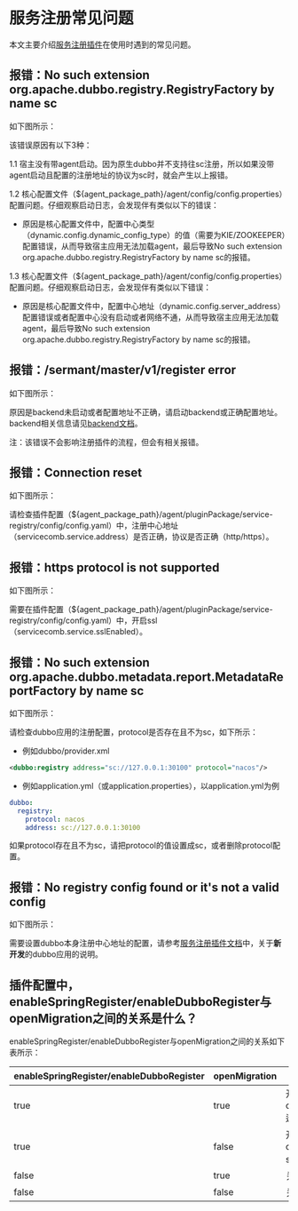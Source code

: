 # 服务注册常见问题

本文主要介绍[服务注册插件](https://github.com/sermant-io/Sermant/tree/develop/sermant-plugins/sermant-service-registry)在使用时遇到的常见问题。

## 报错：No such extension org.apache.dubbo.registry.RegistryFactory by name sc

如下图所示：

<MyImage src="/docs-img/registry-faq-1.png"/>

该错误原因有以下3种：

1.1 宿主没有带agent启动。因为原生dubbo并不支持往sc注册，所以如果没带agent启动且配置的注册地址的协议为sc时，就会产生以上报错。

1.2 核心配置文件（${agent_package_path}/agent/config/config.properties）配置问题。仔细观察启动日志，会发现伴有类似以下的错误：

<MyImage src="/docs-img/registry-faq-2.png"/>

- 原因是核心配置文件中，配置中心类型（dynamic.config.dynamic_config_type）的值（需要为KIE/ZOOKEEPER）配置错误，从而导致宿主应用无法加载agent，最后导致No such extension org.apache.dubbo.registry.RegistryFactory by name sc的报错。

1.3 核心配置文件（${agent_package_path}/agent/config/config.properties）配置问题。仔细观察启动日志，会发现伴有类似以下错误：

<MyImage src="/docs-img/registry-faq-3.png"/>

- 原因是核心配置文件中，配置中心地址（dynamic.config.server_address）配置错误或者配置中心没有启动或者网络不通，从而导致宿主应用无法加载agent，最后导致No such extension org.apache.dubbo.registry.RegistryFactory by name sc的报错。

## 报错：/sermant/master/v1/register error

如下图所示：

<MyImage src="/docs-img/registry-faq-4.png"/>

原因是backend未启动或者配置地址不正确，请启动backend或正确配置地址。backend相关信息请见[backend文档](../user-guide/sermant-backend.md)。

注：该错误不会影响注册插件的流程，但会有相关报错。

## 报错：Connection reset

如下图所示：

<MyImage src="/docs-img/registry-faq-5.png"/>

请检查插件配置（${agent_package_path}/agent/pluginPackage/service-registry/config/config.yaml）中，注册中心地址（servicecomb.service.address）是否正确，协议是否正确（http/https）。

## 报错：https protocol is not supported

如下图所示：

<MyImage src="/docs-img/registry-faq-6.png"/>

需要在插件配置（${agent_package_path}/agent/pluginPackage/service-registry/config/config.yaml）中，开启ssl（servicecomb.service.sslEnabled）。

## 报错：No such extension org.apache.dubbo.metadata.report.MetadataReportFactory by name sc

如下图所示：

<MyImage src="/docs-img/registry-faq-7.png"/>

请检查dubbo应用的注册配置，protocol是否存在且不为sc，如下所示：

- 例如dubbo/provider.xml

```xml
<dubbo:registry address="sc://127.0.0.1:30100" protocol="nacos"/>
```

- 例如application.yml（或application.properties），以application.yml为例
```yml
dubbo:
  registry:
    protocol: nacos
    address: sc://127.0.0.1:30100
```

如果protocol存在且不为sc，请把protocol的值设置成sc，或者删除protocol配置。

## 报错：No registry config found or it's not a valid config

如下图所示：

<MyImage src="/docs-img/registry-faq-8.png"/>

需要设置dubbo本身注册中心地址的配置，请参考[服务注册插件文档](../plugin/service-registry.md#支持版本和限制)中，关于**新开发**的dubbo应用的说明。

## 插件配置中，enableSpringRegister/enableDubboRegister与openMigration之间的关系是什么？

enableSpringRegister/enableDubboRegister与openMigration之间的关系如下表所示：

|enableSpringRegister/enableDubboRegister|openMigration|作用|
|---|---|---|
|true|true|开启spring cloud/dubbo迁移功能|
|true|false|开启spring cloud/dubbo sc注册|
|false|true|关闭注册插件|
|false|false|关闭注册插件|